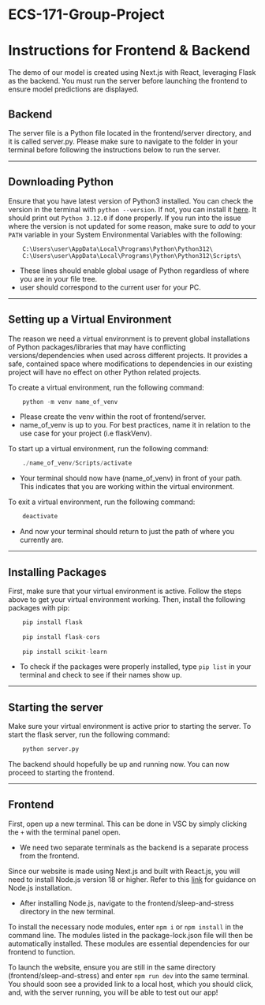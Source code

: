 # ECS-171-Group-Project

# Instructions for Frontend & Backend

The demo of our model is created using Next.js with React, leveraging Flask as the backend. You must run the server before launching the frontend to ensure model predictions are displayed.

## Backend
The server file is a Python file located in the frontend/server directory, and it is called server.py. Please make sure to navigate to the folder in your terminal before following the instructions below to run the server.

---

## Downloading Python
Ensure that you have latest version of Python3 installed. You can check the version in the terminal with `python --version`. If not, you can install it [here](https://www.python.org/downloads/). It should print out `Python 3.12.0` if done properly. If you run into the issue where the version is not updated for some reason, make sure to *add* to your `PATH` variable in your System Environmental Variables with the following:

```
    C:\Users\user\AppData\Local\Programs\Python\Python312\
    C:\Users\user\AppData\Local\Programs\Python\Python312\Scripts\
```
- These lines should enable global usage of Python regardless of where you are in your file tree.
- user should correspond to the current user for your PC.

---

## Setting up a Virtual Environment
The reason we need a virtual environment is to prevent global installations of Python packages/libraries that may have conflicting versions/dependencies when used across different projects. It provides a safe, contained space where modifications to dependencies in our existing project will have no effect on other Python related projects.

To create a virtual environment, run the following command:
```py
    python -m venv name_of_venv
```
- Please create the venv within the root of frontend/server.
- name_of_venv is up to you. For best practices, name it in relation to the use case for your project (i.e flaskVenv).

To start up a virtual environment, run the following command:
```py
    ./name_of_venv/Scripts/activate
```
- Your terminal should now have (name_of_venv) in front of your path. This indicates that you are working within the virtual environment.

To exit a virtual environment, run the following command:
```py
    deactivate
```
- And now your terminal should return to just the path of where you currently are.

---

## Installing Packages
First, make sure that your virtual environment is active. Follow the steps above to get your virtual environment working. Then, install the following packages with pip: 
```py
    pip install flask
    
    pip install flask-cors
    
    pip install scikit-learn
```
- To check if the packages were properly installed, type `pip list` in your terminal and check to see if their names show up.

---

## Starting the server
Make sure your virtual environment is active prior to starting the server. To start the flask server, run the following command:
```py
    python server.py
```

The backend should hopefully be up and running now. You can now proceed to starting the frontend.

---

## Frontend
First, open up a new terminal. This can be done in VSC by simply clicking the `+` with the terminal panel open. 
-   We need two separate terminals as the backend is a separate process from the frontend. 

Since our website is made using Next.js and built with React.js, you will need to install Node.js version 18 or higher. Refer to this [link](https://nodejs.org/en/) for guidance on Node.js installation.
- After installing Node.js, navigate to the frontend/sleep-and-stress directory in the new terminal. 

To install the necessary node modules, enter `npm i` or `npm install` in the command line. The modules listed in the package-lock.json file will then be automatically installed. These modules are essential dependencies for our frontend to function. 

To launch the website, ensure you are still in the same directory (frontend/sleep-and-stress) and enter `npm run dev` into the same terminal. You should soon see a provided link to a local host, which you should click, and, with the server running, you will be able to test out our app!